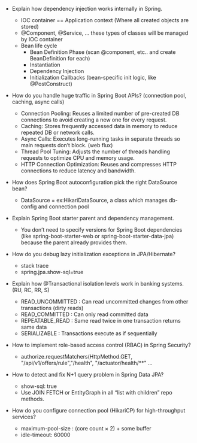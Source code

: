 - Explain how dependency injection works internally in Spring.
  - IOC container == Application context (Where all created objects are stored)
  - @Component, @Service, ... these types of classes will be managed by IOC container
  - Bean life cycle
    - Bean Definition Phase (scan @component, etc.. and create BeanDefinition for each)
    - Instantiation
    - Dependency Injection
    - Initialization Callbacks (bean-specific init logic, like @PostConstruct)

- How do you handle huge traffic in Spring Boot APIs? (connection pool, caching, async calls)
  - Connection Pooling: Reuses a limited number of pre-created DB connections to avoid creating a new one for every request.
  - Caching: Stores frequently accessed data in memory to reduce repeated DB or network calls.
  - Async Calls: Executes long-running tasks in separate threads so main requests don’t block. (web flux)
  - Thread Pool Tuning: Adjusts the number of threads handling requests to optimize CPU and memory usage.
  - HTTP Connection Optimization: Reuses and compresses HTTP connections to reduce latency and bandwidth.

- How does Spring Boot autoconfiguration pick the right DataSource bean?
  - DataSource = ex:HikariDataSource, a class which manages db-config and connection pool

- Explain Spring Boot starter parent and dependency management.
  - You don’t need to specify versions for Spring Boot dependencies (like spring-boot-starter-web or spring-boot-starter-data-jpa) because the parent already provides them.

- How do you debug lazy initialization exceptions in JPA/Hibernate?
  - stack trace
  - spring.jpa.show-sql=true

- Explain how @Transactional isolation levels work in banking systems. (RU, RC, RR, S)
  - READ_UNCOMMITTED : Can read uncommitted changes from other transactions (dirty reads)
  - READ_COMMITTED : Can only read committed data
  - REPEATABLE_READ : Same read twice in one transaction returns same data
  - SERIALIZABLE : Transactions execute as if sequentially

- How to implement role-based access control (RBAC) in Spring Security?
  -  authorize.requestMatchers(HttpMethod.GET, "/api/v1/offers/rule","/health", "/actuator/health/**" ...

- How to detect and fix N+1 query problem in Spring Data JPA?
  - show-sql: true
  - Use JOIN FETCH or EntityGraph in all “list with children” repo methods.

- How do you configure connection pool (HikariCP) for high-throughput services?
  - maximum-pool-size : (core count × 2) + some buffer
  - idle-timeout: 60000
